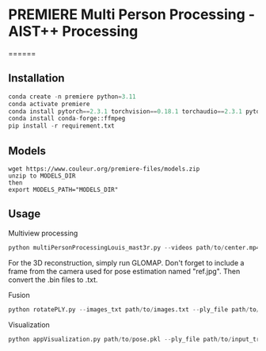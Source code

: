 # PREMIERE Multi Person Processing - AIST++ Processing
======

Installation
------------

```py
conda create -n premiere python=3.11
conda activate premiere
conda install pytorch==2.3.1 torchvision==0.18.1 torchaudio==2.3.1 pytorch-cuda=12.1 -c pytorch -c nvidia
conda install conda-forge::ffmpeg
pip install -r requirement.txt
```

Models
------------

```
wget https://www.couleur.org/premiere-files/models.zip
unzip to MODELS_DIR
then
export MODELS_PATH="MODELS_DIR"
```


Usage
------------

Multiview processing

```py
python multiPersonProcessingLouis_mast3r.py --videos path/to/center.mp4,path/to/left.mp4,path/to/right.mp4 --directory path/to/results/
```

For the 3D reconstruction, simply run GLOMAP. Don't forget to include a frame from the camera used for pose estimation named "ref.jpg".
Then convert the .bin files to .txt.

Fusion

```py
python rotatePLY.py --images_txt path/to/images.txt --ply_file path/to/input.ply --output path/to/input_transformed.ply
```

Visualization

```py
python appVisualization.py path/to/pose.pkl --ply_file path/to/input_transformed.ply
```
